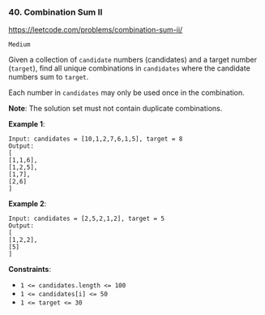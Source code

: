 ### 40. Combination Sum II

https://leetcode.com/problems/combination-sum-ii/

`Medium`

Given a collection of `candidate` numbers (candidates) and a target number (`target`), find all unique combinations in `candidates` where the candidate numbers sum to `target`.

Each number in `candidates` may only be used once in the combination.

**Note**: The solution set must not contain duplicate combinations.

**Example 1**:
```
Input: candidates = [10,1,2,7,6,1,5], target = 8
Output: 
[
[1,1,6],
[1,2,5],
[1,7],
[2,6]
]
```

**Example 2**:
```
Input: candidates = [2,5,2,1,2], target = 5
Output: 
[
[1,2,2],
[5]
]
```
 
**Constraints**:

* `1 <= candidates.length <= 100`
* `1 <= candidates[i] <= 50`
* `1 <= target <= 30`

